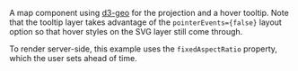 A map component using [d3-geo](https://github.com/d3/d3-geo) for the projection and a hover tooltip. Note that the tooltip layer takes advantage of the `pointerEvents={false}` layout option so that hover styles on the SVG layer still come through.

To render server-side, this example uses the `fixedAspectRatio` property, which the user sets ahead of time.
